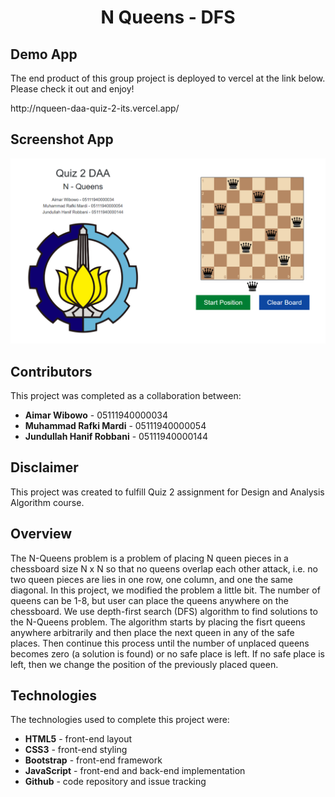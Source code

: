 <h1 align="center">N Queens - DFS</h1>

## Demo App

The end product of this group project is deployed to vercel at the link below. Please check it out and enjoy! 
<p>http://nqueen-daa-quiz-2-its.vercel.app/</p>

## Screenshot App
<img src="assets/ss.png" width="800">

## Contributors

This project was completed as a collaboration between:
* **Aimar Wibowo** - 05111940000034
* **Muhammad Rafki Mardi** - 05111940000054
* **Jundullah Hanif Robbani** - 05111940000144

## Disclaimer
This project was created to fulfill Quiz 2 assignment for Design and Analysis Algorithm course.

## Overview
The N-Queens problem is a problem of placing N queen pieces in a chessboard size N x N so that no queens overlap each other attack, i.e. no two queen pieces are lies in one row, one column, and one the same diagonal. In this project, we modified the problem a little bit. The number of queens can be 1-8, but user can place the queens anywhere on the chessboard. We use depth-first search (DFS) algorithm to find solutions to the N-Queens problem. The algorithm starts by placing the fisrt queens anywhere arbitrarily and then place the next queen in any of the safe places. Then continue this process until the number of unplaced queens becomes zero (a solution is found) or no safe place is left. If no safe place is left, then we change the position of the previously placed queen.

## Technologies
The technologies used to complete this project were:
* **HTML5** - front-end layout
* **CSS3** - front-end styling
* **Bootstrap** - front-end framework
* **JavaScript** - front-end and back-end implementation 
* **Github** - code repository and issue tracking
